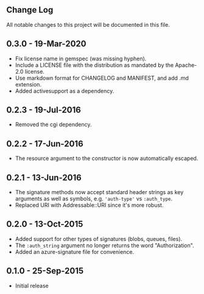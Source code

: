 ## Change Log

All notable changes to this project will be documented in this file.

## 0.3.0 - 19-Mar-2020
- Fix license name in gemspec (was missing hyphen).
- Include a LICENSE file with the distribution as mandated by the Apache-2.0 license.
- Use markdown format for CHANGELOG and MANIFEST, and add .md extension.
- Added activesupport as a dependency.

## 0.2.3 - 19-Jul-2016
- Removed the cgi dependency.

## 0.2.2 - 17-Jun-2016
- The resource argument to the constructor is now automatically escaped.

## 0.2.1 - 13-Jun-2016
- The signature methods now accept standard header strings as key arguments
  as well as symbols, e.g. `'auth-type'` vs `:auth_type`.
- Replaced URI with Addressable::URI since it's more robust.

## 0.2.0 - 13-Oct-2015
- Added support for other types of signatures (blobs, queues, files).
- The `:auth_string` argument no longer returns the word "Authorization".
- Added an azure-signature file for convenience.

## 0.1.0 - 25-Sep-2015
- Initial release
